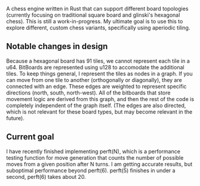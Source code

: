 A chess engine written in Rust that can support different board topologies (currently focusing on traditional square board and glinski's hexagonal chess). This is still a work-in-progress. My ultimate goal is to use this to explore different, custom chess variants, specifically using aperiodic tiling.

## Notable changes in design
Because a hexagonal board has 91 tiles, we cannot represent each tile in a u64. BitBoards are represented using u128 to accomodate the additional tiles.
To keep things general, I represent the tiles as nodes in a graph. If you can move from one tile to another (orthogonally or diagonally), they are connected with an edge. These edges are weighted to represent specific directions (north, south, north-west). All of the bitboards that store movement logic are derived from this graph, and then the rest of the code is completely independent of the graph itself. (The edges are also directed, which is not relevant for these board types, but may become relevant in the future).

## Current goal
I have recently finished implementing perft(N), which is a performance testing function for move generation that counts the number of possible moves from a given position after N turns. I am getting accurate results, but suboptimal performance beyond perft(6). perft(5) finishes in under a second, perft(6) takes about 20.
